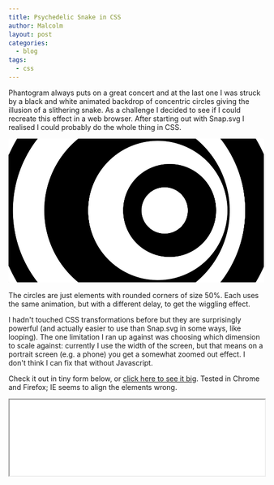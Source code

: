 ```yaml
---
title: Psychedelic Snake in CSS
author: Malcolm
layout: post
categories:
  - blog
tags:
  - css
---
```

Phantogram always puts on a great concert and at the last one I was struck by a black and white animated backdrop of concentric circles giving the illusion of a slithering snake. As a challenge I decided to see if I could recreate this effect in a web browser. After starting out with Snap.svg I realised I could probably do the whole thing in CSS.

![Trippy!](/assets/snake.png)

The circles are just elements with rounded corners of size 50%. Each uses the same animation, but with a different delay, to get the wiggling effect.

I hadn't touched CSS transformations before but they are surprisingly powerful (and actually easier to use than Snap.svg in some ways, like looping). The one limitation I ran up against was choosing which dimension to scale against: currently I use the width of the screen, but that means on a portrait screen (e.g. a phone) you get a somewhat zoomed out effect. I don't think I can fix that without Javascript.

Check it out in tiny form below, or [click here to see it big](/assets/snake.html). Tested in Chrome and Firefox; IE seems to align the elements wrong.

<iframe src="/assets/snake.html" width="100%"></iframe>